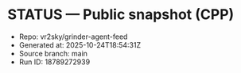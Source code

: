 # STATUS — Public snapshot (CPP)

- Repo: vr2sky/grinder-agent-feed
- Generated at: 2025-10-24T18:54:31Z
- Source branch: main
- Run ID: 18789272939

